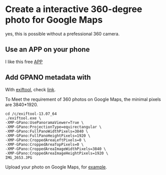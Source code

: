 # Create a interactive 360-degree photo for Google Maps

yes, this is possible without a prefessional 360 camera.

## Use an APP on your phone 
I like this free [APP](https://apps.apple.com/us/app/360-photo-cam/id6470239030)

## Add GPANO metadata with
With [exiftool](https://exiftool.org/), check [link](https://stackoverflow.com/questions/44405720/how-to-add-mandatory-google-photo-sphere-xmp-metadata-to-an-equirectangular360).

To Meet the requirement of 360 photos on Google Maps, the minimal pixels are 3840*1920.

```
cd /c/exiftool-13.07_64
./exiftool.exe \
-XMP-GPano:UsePanoramaViewer=True \
-XMP-GPano:ProjectionType=equirectangular \
-XMP-GPano:FullPanoWidthPixels=3840 \
-XMP-GPano:FullPanoHeightPixels=1920 \
-XMP-GPano:CroppedAreaLeftPixels=0 \
-XMP-GPano:CroppedAreaTopPixels=0 \
-XMP-GPano:CroppedAreaImageWidthPixels=3840 \
-XMP-GPano:CroppedAreaImageHeightPixels=1920 \
IMG_2653.JPG
```

Upload your photo on Google Maps, for [example](https://maps.app.goo.gl/wStYu4SGfLbsmMB98).